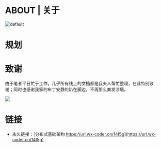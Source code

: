 # ABOUT | 关于

![default](https://i.postimg.cc/1RBrB4MS/45228854-de88b400-b2f6-11e8-9ab0-d393ed19f21f.png)

# 规划

# 致谢

由于笔者平日忙于工作，几乎所有线上的文档都是我夫人帮忙整理，在此特别致谢；同时也感谢我家的布丁安静的趴在脚边，不再那么粪发涂墙。

![](https://cdn-images-1.medium.com/max/1800/1*BOTGqwpA7mefNBi_muyAJQ.jpeg)

# 链接

- 永久链接：[分布式基础架构 https://url.wx-coder.cn/14I5g](https://url.wx-coder.cn/14I5g)
